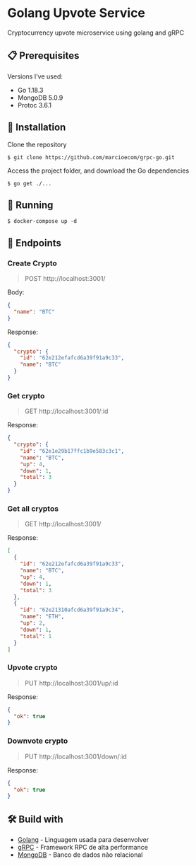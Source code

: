 # Golang Upvote Service

Cryptocurrency upvote microservice using golang and gRPC

## 📋 Prerequisites
Versions I've used:
- Go 1.18.3
- MongoDB 5.0.9
- Protoc 3.6.1

## 🔧 Installation

Clone the repository

```
$ git clone https://github.com/marcioecom/grpc-go.git
```

Access the project folder, and download the Go dependencies

```
$ go get ./...
```

## 🚀 Running

```
$ docker-compose up -d
```

## 📄 Endpoints

### Create Crypto
> POST http://localhost:3001/ 

Body:
~~~~json
{
  "name": "BTC"
}
~~~~
Response:
~~~~json
{
  "crypto": {
    "id": "62e212efafcd6a39f91a9c33",
    "name": "BTC"
  }
}
~~~~

### Get crypto
> GET http://localhost:3001/:id

Response:
~~~~json
{
  "crypto": {
    "id": "62e1e29b17ffc1b9e583c3c1",
    "name": "BTC",
    "up": 4,
    "down": 1,
    "total": 3
  }
}
~~~~

### Get all cryptos
> GET http://localhost:3001/

Response:
~~~~json
[
  {
    "id": "62e212efafcd6a39f91a9c33",
    "name": "BTC",
    "up": 4,
    "down": 1,
    "total": 3
  },
  {
    "id": "62e21310afcd6a39f91a9c34",
    "name": "ETH",
    "up": 2,
    "down": 1,
    "total": 1
  }
]
~~~~

### Upvote crypto
> PUT http://localhost:3001/up/:id

Response:
~~~~json
{
  "ok": true
}
~~~~

### Downvote crypto
> PUT http://localhost:3001/down/:id

Response:
~~~~json
{
  "ok": true
}
~~~~

## 🛠️ Build with

* [Golang](https://go.dev/) - Linguagem usada para desenvolver
* [gRPC](https://grpc.io/) - Framework RPC de alta performance
* [MongoDB](https://www.mongodb.com/) - Banco de dados não relacional
